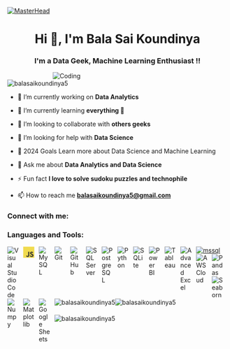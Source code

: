 [![MasterHead](https://i.pinimg.com/originals/9e/0a/c8/9e0ac82bc17ff00708da6bd09593177e.gif)](https://balasaikoundinya5.io)

<h1 align="center">Hi 👋, I'm Bala Sai Koundinya </h1>
<h3 align="center">I'm a Data Geek, Machine Learning Enthusiast !!</h3>

<img align="right" alt="Coding" width="400" src="https://s6.ezgif.com/tmp/ezgif-6-03273fd268.gif"/>


<p align="left"> <img src="https://komarev.com/ghpvc/?username=balasaikoundinya5&label=Profile%20views&color=0e75b6&style=flat" alt="balasaikoundinya5" /> </p>

- 🔭 I’m currently working on **Data Analytics**

- 🌱 I’m currently learning **everything 🤣**

- 👯 I’m looking to collaborate with **others geeks**

- 🤝 I’m looking for help with **Data Science**

- 🥅 2024 Goals Learn more about Data Science and Machine Learning

- 💬 Ask me about **Data Analytics and Data Science**

- ⚡ Fun fact **I love to solve sudoku puzzles and technophile** 

- 📫 How to reach me **balasaikoundinya5@gmail.com**


<h3 align="left">Connect with me:</h3>
<p align="left"></p>

<h3 align="left">Languages and Tools:</h3>

<p>
<a href = "https://code.visualstudio.com/" target="_blank">
    <img align="left" alt="Visual Studio Code" width="26px" src="https://cdn.jsdelivr.net/gh/devicons/devicon/icons/vscode/vscode-original.svg" style="padding-right:10px;" />
</a>
<a href="https://developer.mozilla.org/en-US/docs/Web/JavaScript" target="_blank"> <img align = "left" src="https://raw.githubusercontent.com/devicons/devicon/master/icons/javascript/javascript-original.svg" alt="javascript" width="26px" style="padding-right:10px;"/> </a> 
<a href="https://www.microsoft.com/en-us/sql-server" target="_blank" rel="noreferrer"> <img src="https://www.svgrepo.com/show/303229/microsoft-sql-server-logo.svg" alt="mssql" width="40" height="40"/> </a>
</a>
<a href = "https://www.mysql.com/" target="_blank">
    <img align="left" alt="MySQL" width="26px" src="https://cdn.jsdelivr.net/gh/devicons/devicon/icons/mysql/mysql-original.svg"  style="padding-right:10px;" />
</a>
<a href = "https://git-scm.com/" target="_blank">
    <img align="left" alt="Git" width="26px" src="https://cdn.jsdelivr.net/gh/devicons/devicon/icons/git/git-original.svg"  style="padding-right:10px;" />
</a>
<a href = "https://github.com/" target="_blank">
    <img align="left" alt="GitHub" width="26px" src="https://user-images.githubusercontent.com/3369400/139447912-e0f43f33-6d9f-45f8-be46-2df5bbc91289.png"  style="padding-right:10px;"/>
</a>
<a href = "https://www.microsoft.com/en-us/sql-server" target="_blank">
    <img align="left" alt="SQL Server" width="26px" src="https://cdn.jsdelivr.net/gh/devicons/devicon@latest/icons/microsoftsqlserver/microsoftsqlserver-original.svg" style="padding-right:10px;" />
</a>
<a href = "https://www.postgresql.org/" target="_blank">
    <img align="left" alt="PostgreSQL" width="26px" src="https://cdn.jsdelivr.net/gh/devicons/devicon@latest/icons/postgresql/postgresql-original.svg" style="padding-right:10px;" />
</a>
<a href = "https://www.python.org/" target="_blank">
    <img align="left" alt="Python" width="26px" src="https://cdn.jsdelivr.net/gh/devicons/devicon@latest/icons/python/python-original.svg" style="padding-right:10px;"/>
</a>
<a href = "https://www.sqlite.org/" target="_blank">
    <img align="left" alt="SQLite" width="26px" src="https://cdn.jsdelivr.net/gh/devicons/devicon@latest/icons/sqlite/sqlite-original.svg" style="padding-right:10px;" />
</a>
<a href = "https://www.microsoft.com/en-us/power-platform/products/power-bi/desktop" target="_blank">
    <img align="left" alt="Power BI" width="26px" src="https://upload.wikimedia.org/wikipedia/commons/c/cf/New_Power_BI_Logo.svg"  style="padding-right:10px;" />
</a>
<a href = "https://www.tableau.com/" target="_blank">
    <img align="left" alt="Tableau" width="26px" src="https://cdn.prod.website-files.com/61ddd0b42c51f89b7de1e910/6695bdc711b3e44bdd1031ea_63c06a0d5e580a37baf5c8bb_61ddd0b42c51f8f30fe1e9a7_logo%252520(4).png"  style="padding-right:10px;" />
</a>
<a href = "https://www.microsoft.com/en/microsoft-365/excel?market=af" target="_blank">
    <img align="left" alt="Advanced Excel" width="26px" src="https://upload.wikimedia.org/wikipedia/commons/3/34/Microsoft_Office_Excel_%282019%E2%80%93present%29.svg" style="padding-right:10px;" />
</a>
<a href = "https://aws.amazon.com/" target="_blank">
    <img align="left" alt="AWS Cloud" width="26px" src="https://upload.wikimedia.org/wikipedia/commons/9/93/Amazon_Web_Services_Logo.svg" style="padding-right:10px;" />
</a>
<a href = "https://pandas.pydata.org/" target="_blank">
    <img align="left" alt="Pandas" width="26px" src="https://upload.wikimedia.org/wikipedia/commons/e/ed/Pandas_logo.svg" style="padding-right:10px;" />
</a>
<a href = "https://seaborn.pydata.org/" target="_blank">
    <img align="left" alt="Seaborn" width="26px" src="https://cdn.worldvectorlogo.com/logos/seaborn-1.svg" style="padding-right:10px;" />
</a>
<a href = "https://numpy.org/" target="_blank">
    <img align="left" alt="Numpy" width="26px" src="https://upload.wikimedia.org/wikipedia/commons/3/31/NumPy_logo_2020.svg" style="padding-right:10px;" />
</a>
<a href = "https://matplotlib.org/" target="_blank">
    <img align="left" alt="Matplotlib" width="26px" src="https://upload.wikimedia.org/wikipedia/commons/8/84/Matplotlib_icon.svg" style="padding-right:10px;" />
</a>
<a href = "https://accounts.google.com/v3/signin/identifier?continue=https%3A%2F%2Fdocs.google.com%2Fspreadsheets%2Fcreate&followup=https%3A%2F%2Fdocs.google.com%2Fspreadsheets%2Fcreate&ifkv=Ab5oB3q_uieHnOrCDdk1D9oLyNanTzUBjcb76lxjk8GmyX-GVpqH7XJOEwtNO_TH7uWkGqNYVOHeEA&ltmpl=sheets&osid=1&passive=1209600&service=wise&flowName=GlifWebSignIn&flowEntry=ServiceLogin&dsh=S221600057%3A1725882438349658&ddm=0" target="_blank">
    <img align="left" alt="Google Sheets" width="26px" src="https://upload.wikimedia.org/wikipedia/commons/3/30/Google_Sheets_logo_%282014-2020%29.svg" style="padding-right:10px;" />
</a>
</p>


<p><img align="left" src="https://github-readme-stats.vercel.app/api/top-langs?username=balasaikoundinya5&show_icons=true&locale=en&layout=compact" alt="balasaikoundinya5" style="margin-bottom:20px;"/></p>

<p>&nbsp;<img align="left" src="https://github-readme-stats.vercel.app/api?username=balasaikoundinya5&show_icons=true&locale=en" alt="balasaikoundinya5" style="margin-bottom:20px;"/></p>

<p><img align="center" src="https://github-readme-streak-stats.herokuapp.com/?user=balasaikoundinya5&" alt="balasaikoundinya5" style="margin-bottom:20px;"/></p>
